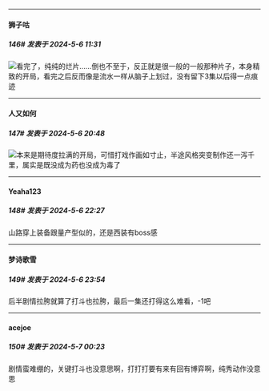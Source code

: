 ﻿
*****

####  狮子咕  
##### 146#       发表于 2024-5-6 11:31

<img src="https://static.saraba1st.com/image/smiley/face2017/067.png" referrerpolicy="no-referrer">看完了，纯纯的烂片……倒也不至于，反正就是很一般的一般那种片子，本身精致的开局，看完之后反而像是流水一样从脑子上划过，没有留下3集以后得一点痕迹


*****

####  人又如何  
##### 147#       发表于 2024-5-6 20:48

<img src="https://static.saraba1st.com/image/smiley/face2017/018.png" referrerpolicy="no-referrer">本来是期待度拉满的开局，可惜打戏作画如寸止，半途风格突变制作还一泻千里，属实是既没成为药也没成为毒了


*****

####  Yeaha123  
##### 148#       发表于 2024-5-6 22:27

山路穿上装备跟量产型似的，还是西装有boss感


*****

####  梦诗歌雪  
##### 149#       发表于 2024-5-6 23:54

后半剧情拉胯就算了打斗也拉胯，最后一集还打得这么难看，-1吧


*****

####  acejoe  
##### 150#       发表于 2024-5-7 00:23

剧情蛮难绷的，关键打斗也没意思啊，打打打要有来有回有博弈啊，纯秀动作没意思


